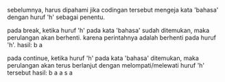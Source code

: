 sebelumnya, harus dipahami jika codingan tersebut mengeja kata 'bahasa' dengan huruf 'h' sebagai penentu.

pada break, ketika huruf 'h' pada kata 'bahasa' sudah ditemukan, maka perulangan akan berhenti. karena perintahnya adalah berhenti pada huruf 'h'.
hasil: 
b
a

pada continue, ketika huruf 'h' pada kata 'bahasa' ditemukan, maka perulangan akan terus berlanjut dengan melompati/melewati huruf 'h' tersebut
hasil:
b
a
a
s
a